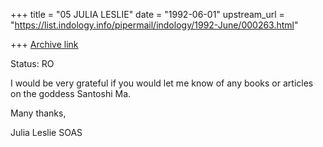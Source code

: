 +++
title = "05 JULIA LESLIE"
date = "1992-06-01"
upstream_url = "https://list.indology.info/pipermail/indology/1992-June/000263.html"

+++
[Archive link](https://list.indology.info/pipermail/indology/1992-June/000263.html)


Status: RO

I would be very grateful if you would let me know of
any books or articles on the goddess Santoshi Ma.

Many thanks,

Julia Leslie
SOAS





